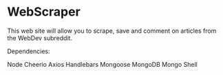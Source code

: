 # WebScraper

This web site will allow you to scrape, save and comment on articles from the WebDev subreddit.

Dependencies:

Node
Cheerio
Axios
Handlebars
Mongoose
MongoDB
Mongo Shell
